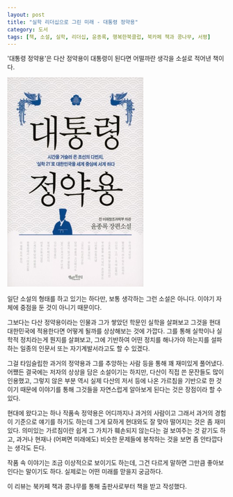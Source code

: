 ```yaml
---
layout: post
title: "실학 리더십으로 그린 미래 - 대통령 정약용"
category: 도서
tags: [책, 소설, 실학, 리더십, 윤종록, 행복한북클럽, 북카페 책과 콩나무, 서평]
---
```


'대통령 정약용'은
다산 정약용이 대통령이 된다면 어떨까란 생각을 소설로 적어낸 책이다.

![표지](/images/book/president-jung-yakyong-book-h480.jpg)

일단 소설의 형태를 하고 있기는 하다만,
보통 생각하는 그런 소설은 아니다.
이야기 자체에 중점을 둔 것이 아니기 때문이다.

그보다는 다산 정약용이라는 인물과 그가 쌓았던 학문인 실학을 살펴보고
그것을 현대 대한민국에 적용한다면 어떻게 될까를 상상해보는 것에 가깝다.
그를 통해 실학이나 실학적 정치라는게 뭔지를 살펴보고,
그에 기반하여 어떤 정치를 해나가야 하는지를 설파하는 일종의 인문서 또는 자기계발서라고도 할 수 있겠다.

그걸 타임슬립한 과거의 정약용과
그를 추앙하는 사람 등을 통해 꽤 재미있게 풀어냈다.
어쨌든 결국에는 저자의 상상을 담은 소설이기는 하지만,
다산이 직접 쓴 문잔들도 많이 인용했고,
그렇지 않은 부분 역시 실제 다산의 저서 등에 나온 가르침을 기반으로 한 것이기 때문에
이야기를 통해 그것들을 자연스럽게 알아보게 된다는 것은 장점이라 할 수 있다.

현대에 왔다고는 하나 작품속 정약용은 어디까지나 과거의 사람이고 그래서 과거의 경험이 기준으로 얘기를 하기도 하는데
그게 묘하게 현대와도 잘 맞아 떨어지는 것은 좀 재미있다.
의미있는 가르침이란 쉽게 그 가치가 훼손되지 않는다는 걸 보여주는 것 같기도 하고,
과거나 현재나 (어쩌면 미래에도) 비슷한 문제들에 봉착하는 것을 보면
좀 안타깝다는 생각도 든다.

작품 속 이야기는 조금 이상적으로 보이기도 하는데,
그건 다르게 말하면 그만큼 좋아보인다는 말이기도 하다.
실제로는 어떤 미래를 맏을지 궁금하다.



<div class="im im-info">
이 리뷰는 북카페 책과 콩나무를 통해 출판사로부터 책을 받고 작성했다.
</div>
